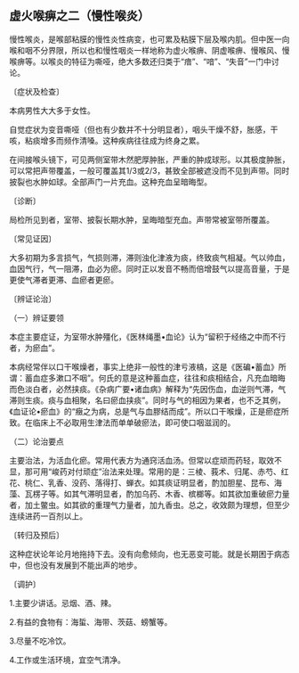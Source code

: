 ## 虚火喉痹之二（慢性喉炎）

慢性喉炎，是喉部粘膜的慢性炎性病变，也可累及粘膜下层及喉内肌。但中医一向喉和咽不分界限，所以也和慢性咽炎一样地称为虚火喉痹、阴虚喉痹、慢喉风、慢喉痹等。以喉炎的特征为嘶哑，绝大多数还归类于“瘖”、“喑”、“失音”一门中讨论。

〔症状及检查〕

本病男性大大多于女性。

自觉症状为变音嘶哑（但也有少数并不十分明显者），咽头干燥不舒，胀感，干咳，粘痰增多而频作清嗓。这种疾病往往成为终身之累。

在间接喉头镜下，可见两侧室带木然肥厚肿胀，严重的肿成球形。以其极度肿胀，可以常把声带覆盖，一般可覆盖其1/3或2/3，甚致全部被遮没而不见到声带。同时披裂也水肿如球。全部声门一片充血。这种充血呈暗晦型。

〔诊断〕

局检所见到者，室带、披裂长期水肿，呈晦暗型充血。声带常被室带所覆盖。

〔常见证因〕

大多初期为多言损气，气损则滞，滞则浊化津液为痰，终致痰气相凝。气以帅血，血因气行，气一阻滞，血必为瘀。同时正以发音不畅而倍增鼓气以提高音量，于是更使气滞者更滞、血瘀者更瘀。

〔辨证论治〕

 （一）辨证要领

本症主要症证，为室带水肿殭化，《医林绳墨•血论》认为“留积于经络之中而不行者，为瘀血”。

本病经常伴以口干喉燥者，事实上绝非一般性的津亏液槁，这是《医碥•蓄血》所谓：蓄血症多漱口不咽”。何氏的意是这种蓄血症，往往和痰相结合，凡充血暗晦而色淡白者，必然挟痰。《杂病广要•诸血病》解释为“先因伤血，血逆则气滞，气滞则生痰。痰与血相聚，名曰瘀血挟痰”。同时与气的相因为果者，也不乏其例，《血证论•瘀血》的“癥之为病，总是气与血膠结而成”。所以口干喉燥，正是瘀症所致。在临床上不必取用生津法而单单破瘀法，即可使口咽滋润的。

（二）论治要点

主要治法，为活血化瘀。常用代表方为通窍活血汤。但常以症顽而药轻，取效不显，那可用“峻药对付顽症”治法来处理。常用的是：三棱、莪术、归尾、赤芍、红花、桃仁、乳香、没药、落得打、蝉衣。如其痰证明显者，酌加胆星、昆布、海藻、瓦楞子等。如其气滞明显者，酌加乌药、木香、槟榔等。如其欲加重破瘀力量者，加土鳖虫。如其欲的重理气力量者，加九香虫。总之，收效颇为理想，但至少连续进药一百剂以上。

〔转归及预后〕

这种症状论年论月地拖持下去。没有向愈倾向，也无恶变可能。就是长期困于病态中，但也没有发展到不能出声的地步。

〔调护〕

1.主要少讲话。忌烟、酒、辣。

2.有益的食物有：海蜇、海带、茨菇、螃蟹等。

3.尽量不吃冷饮。

4.工作或生活环境，宜空气清净。
